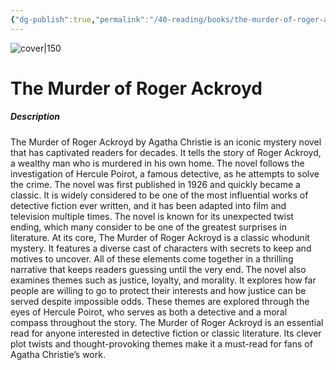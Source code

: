 ```yaml
---
{"dg-publish":true,"permalink":"/40-reading/books/the-murder-of-roger-ackroyd-agatha-christie/","title":"The Murder of Roger Ackroyd"}
---
```



![cover|150](http://books.google.com/books/content?id=AUGxEAAAQBAJ&printsec=frontcover&img=1&zoom=1&edge=curl&source=gbs_api)

# The Murder of Roger Ackroyd
##### Description
The Murder of Roger Ackroyd by Agatha Christie is an iconic mystery novel that has captivated readers for decades. It tells the story of Roger Ackroyd, a wealthy man who is murdered in his own home. The novel follows the investigation of Hercule Poirot, a famous detective, as he attempts to solve the crime. The novel was first published in 1926 and quickly became a classic. It is widely considered to be one of the most influential works of detective fiction ever written, and it has been adapted into film and television multiple times. The novel is known for its unexpected twist ending, which many consider to be one of the greatest surprises in literature. At its core, The Murder of Roger Ackroyd is a classic whodunit mystery. It features a diverse cast of characters with secrets to keep and motives to uncover. All of these elements come together in a thrilling narrative that keeps readers guessing until the very end. The novel also examines themes such as justice, loyalty, and morality. It explores how far people are willing to go to protect their interests and how justice can be served despite impossible odds. These themes are explored through the eyes of Hercule Poirot, who serves as both a detective and a moral compass throughout the story. The Murder of Roger Ackroyd is an essential read for anyone interested in detective fiction or classic literature. Its clever plot twists and thought-provoking themes make it a must-read for fans of Agatha Christie’s work.